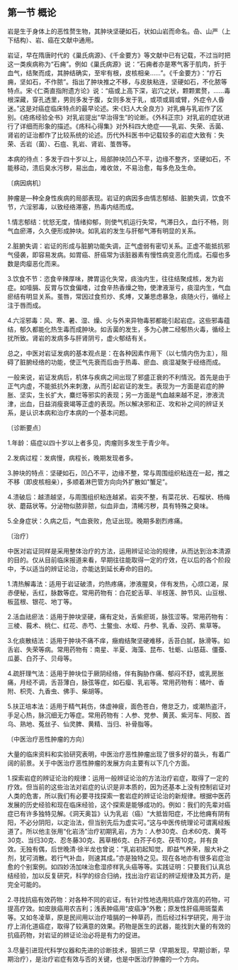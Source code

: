 ## 第一节 概论

岩是生于身体上的恶性赘生物，其肿块坚硬如石，状如山岩而命名。喦、山严（上下结构）、岩、癌在文献中通用。

岩证，早在隋唐时代的《巢氏病源》、《千金要方》等文献中已有记载，不过当时把这一类疾病称为“石痈”。例如《巢氏病源》说：“石痈者亦是寒气客于肌肉，折于血气，结聚而成，其肿结确实，至牢有根，皮核相亲……”。《千金要方》：“疗石痈，坚如石，不作脓”。指出了肿块推之不移，与皮肤粘连，坚硬如石，不化脓等特点。宋·《仁斋直指附遗方论》说：“癌或上高下深，岩穴之状，颗颗累赘，……毒根深藏，穿孔透里，男则多发于腹，女则多发于乳，或项或肩或臂，外症令人昏迷。”这是对癌症临床特点的最早论述。宋·《妇人大全良方》对乳痈与乳岩作了区别。《疮疡经验全书》对乳岩提出“早治得生”的论断。《外科正宗》对乳岩的症状进行了详细而形象的描述。《疡科心得集》对外科四大绝症——乳岩、失荣、舌菌、肾岩的证治都作了比较系统的论述。历代外科医书中记载较多的岩症大致有：失荣、舌岩（菌）、石疽、乳岩、肾岩、茧唇等。

本病的待点：多发于四十岁以上，局部肿块凹凸不平，边缘不整齐，坚硬如石，不能移动，溃后臭水污秽，易出血，难收敛，不易治愈，每多危及生命。

〔病因病机〕

肿瘤是—种全身性疾病的局部表现。岩证的病因多由情志郁结、脏腑失调，饮食不节，六淫邪毒，以致经络滞塞，热毒内结而成。

1.情志郁结：忧怒无度，情绪抑郁，则使气机运行失常，气滞日久，血行不畅，则气血瘀滞，久久便形成肿块。如乳岩的发生与肝郁气滞有明显的关系。

2.脏腑失调：岩证的形成与脏腑功能失调，正气虚弱有密切关系。正虚不能抵抗邪气侵袭，即容易发病。如胃癌、肝癌常为该脏器素有慢性病变恶化而成。石瘿也多数是肉瘿恶化而来。

3.饮食不节：恣食辛辣厚味，脾胃运化失常，痰浊内生，往往结聚成核，发为岩症。如噎膈、反胃与饮食偏嗜，过食辛热香燥之物，使津液渐亏，痰湿内生，气血瘀结有明显关系。茧唇，常因过食煎炒、炙煿，又兼思虑暴急，痰随火行，循经上注于唇而成。

4.六淫邪毒：风、寒、暑、湿、燥、火与外来异物毒邪都能引起岩症。这些邪毒蕴结，郁久都能化热生毒而成肿块。如舌菌的发生，多为心脾二经郁热火毒，循经上扰所致。肾岩的发病多与肝肾阴亏，虚火郁结有关。

总之，中医对岩证发病的基本观点是：在各种因素作用下（以七情内伤为主），阻碍了脏腑经络的功能，使正气先衰而后由于热毒、瘀血、痰湿凝聚于经络而成。

一般来说，岩证发病后，机体与疾病之间出现了邪盛正衰的不利情況。首先是由于正气内虚，不能抵抗外来刺激，从而引起岩证的发生。表现为一方面是岩症的肿胀、坚实，生长扩大，麋烂等邪实的表现；另一方面是气血越来越不足，渗液流津，出血，日益消瘦衰竭等正虚的表现。所以解决邪和正、攻和补之间的辨证关系，是认识本病和治疗本病的一个基本问题。

〔诊断要点〕

1.年龄：癌症以四十岁以上者多见，肉瘤则多发生于青少年。

2.发病过程：发病慢，病程长，晚期发现者多。

3.肿块的特点：坚硬如石，凹凸不平，边缘不整，常与周围组织粘连在一起，推之不移（即皮核相亲），多顺着淋巴管方向向外扩散如"蟹足”。

4.溃破后：越溃越坚，与周围组织粘连越紧。岩突不整，有菜花状、石榴状、杨梅状、蘑菇状等。分泌物似脓非脓，似血非血，清稀污秽，具有特殊之臭味。

5.全身症状：久病之后，气血衰败，危证出现。晚期多剧烈疼痛。

〔治疗〕

中医对岩证同样是采用整体治疗的方法，运用辨证论治的规律，从而达到治本清源的目的。仅从目前临床报道来看，早期往往能取得一定的疗效，在以后的各个阶段中，予以适当的辨证论治，亦能达到延长寿命的目的。

1.清热解毒法：适用于岩证破溃，灼热疼痛，渗液腥臭，伴有发热，心烦口渴，尿赤便秘，舌红，脉数等症。常用药物有：白花蛇舌草、半枝莲、肿节风、山豆根、板蓝根、银花、地丁等。

2.活血祛瘀法：适用于肿块坚硬，痛有定处，舌紫瘀斑，脉弦涩等。常用药物有：三棱、莪术、桃仁、红花、赤芍、土鳖虫、水蛭、丹参、乳香、没药、紫草等。

3.化痰散结法：适用于肿块不痛不痒，癥瘕结聚坚硬难移，舌苔白腻，脉滑等。如舌岩、失荣等病。常用药物有：南星、半夏、海藻、昆布、牡蛎、山慈菇、僵蚕、瓜蒌、白芥子、贝母等。

4.疏肝理气法：适用于肿块位于厥阴经络，伴有胸胁作痛、郁闷不舒，或乳房胀痛，月经不调，舌苔薄白，脉弦等症，如石瘿、乳岩等。常用药物有：橘叶、香附、枳壳、九香虫、佛手、柴胡等。

5.扶正培本法：适用于精气耗伤，体虚神疲，面色苍白，倦怠乏力，或潮热盗汗，手足心热，脉沉细无力等症。常用药物有：人参、党参、黄芪、紫河车、阿胶、首乌、熟地、菟丝子、仙灵脾、黄精、当归、补骨脂等。

〔中医治疗恶性肿瘤的方向〕

大量的临床资料和实验研究表明，中医治疗恶性肿瘤出现了很多好的苗头，有着广阔的前景。关于中医治疗恶性肿瘤的发展方向主要有以下几个方面。

1.探索岩症的辨证论治的规律：运用一般辨证论治的方法治疗岩症，取得了一定的疗效。但当前的这些治法对岩症的认识是非本质的，因为还基本上没有控制岩证对人类的危害，所以我们有必要寻找探索一套岩症的辨证论治的新规律。根据中医药发展的历史经验和现在临床经验，这个探索是能够成功的。例如：我们的先辈对癌症已有许多独特见解。《洞天奥旨》认为乳岩（癌）“大抵皆阳症，不比他痈有阴有阳，不必分阴阳，以定治法，但当别先后为虚实可。”这与中医传统理论可谓离经叛道了。所以他主张用“化岩汤”治疗初期乳岩，方为：人参30克、白术60克、黄芩30克、当归30克、忍冬藤30克、茜草根6克、白芥子6克、茯苓10克，并有良效。无独有偶，后世晚清·徐半龙也曾说：“乳岩初起知觉，即益气养荣，服大补之剂，犹可消散。若行气补血，则速其成。”亦是独特之见。现在各地亦有很多岩症治愈的个别案例。如四妙汤加味治愈湿疹样乳头癌等等。实践证明：只要我们认真总结经验，加以反复研究，科学的综合归纳，找出治疗岩证的辨证规律及其方药，是完全可能的。

2.寻找抗癌有效药物：对各种不同的岩证，有针对性地选用抗癌疗效高的药物，可提高疗效。如皮肤癌用农吉利；浅表肿癌用“皮癌净”外敷；原发性肝癌用斑蝥素等。又如冬凌草，原是民间用以治疗噎膈的一种草药，而后经过科学研究，用于治疗上消化道癌症，取得了较满意的效果。药物是医生的武器，能找到大量的有效的抗癌药物，対岩证的辨证论治必将是有力的促进。

3.尽量引进现代科学仪器和先进的诊断技术，狠抓三早（早期发现，早期诊断，早期治疗），是治疗岩症有效与否的关键，也是中医治疗肿瘤的一个方向。
